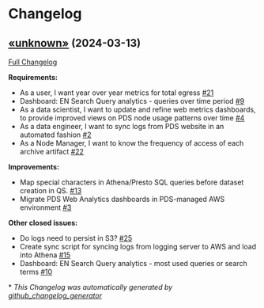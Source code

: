 # Changelog

## [«unknown»](https://github.com/NASA-PDS/web-analytics/tree/«unknown») (2024-03-13)

[Full Changelog](https://github.com/NASA-PDS/web-analytics/compare/d6977fda23e31e92e8229725ad26c02e0e665157...«unknown»)

**Requirements:**

- As a user, I want year over year metrics for total egress [\#21](https://github.com/NASA-PDS/web-analytics/issues/21)
- Dashboard: EN Search Query analytics - queries over time period [\#9](https://github.com/NASA-PDS/web-analytics/issues/9)
- As a data scientist, I want to update and refine web metrics dashboards, to provide improved views on PDS node usage patterns over time [\#4](https://github.com/NASA-PDS/web-analytics/issues/4)
- As a data engineer, I want to sync logs from PDS website in an automated fashion [\#2](https://github.com/NASA-PDS/web-analytics/issues/2)
- As a Node Manager, I want to know the frequency of access of each archive artifact [\#22](https://github.com/NASA-PDS/web-analytics/issues/22)

**Improvements:**

- Map special characters in Athena/Presto SQL queries before dataset creation in QS. [\#13](https://github.com/NASA-PDS/web-analytics/issues/13)
- Migrate PDS Web Analytics dashboards in PDS-managed AWS environment [\#3](https://github.com/NASA-PDS/web-analytics/issues/3)

**Other closed issues:**

- Do logs need to persist in S3? [\#25](https://github.com/NASA-PDS/web-analytics/issues/25)
- Create sync script for syncing logs from logging server to AWS and load into Athena [\#15](https://github.com/NASA-PDS/web-analytics/issues/15)
- Dashboard: EN Search Query analytics - most used queries or search terms [\#10](https://github.com/NASA-PDS/web-analytics/issues/10)



\* *This Changelog was automatically generated by [github_changelog_generator](https://github.com/github-changelog-generator/github-changelog-generator)*
